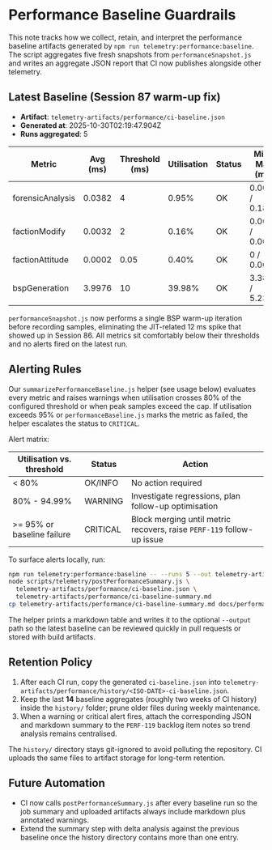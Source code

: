# Performance Baseline Guardrails

This note tracks how we collect, retain, and interpret the performance baseline artifacts
generated by `npm run telemetry:performance:baseline`. The script aggregates five fresh
snapshots from `performanceSnapshot.js` and writes an aggregate JSON report that CI now
publishes alongside other telemetry.

## Latest Baseline (Session 87 warm-up fix)

- **Artifact**: `telemetry-artifacts/performance/ci-baseline.json`
- **Generated at**: 2025-10-30T02:19:47.904Z
- **Runs aggregated**: 5

| Metric            | Avg (ms) | Threshold (ms) | Utilisation | Status | Min / Max (ms) |
| ----------------- | -------- | -------------- | ----------- | ------ | -------------- |
| forensicAnalysis  | 0.0382   | 4              | 0.95%       | OK     | 0.0049 / 0.1813 |
| factionModify     | 0.0032   | 2              | 0.16%       | OK     | 0.0014 / 0.0087 |
| factionAttitude   | 0.0002   | 0.05           | 0.40%       | OK     | 0 / 0.0007 |
| bspGeneration     | 3.9976   | 10             | 39.98%      | OK     | 3.3874 / 5.2376 |

`performanceSnapshot.js` now performs a single BSP warm-up iteration before recording
samples, eliminating the JIT-related 12 ms spike that showed up in Session 86. All
metrics sit comfortably below their thresholds and no alerts fired on the latest run.

## Alerting Rules

Our `summarizePerformanceBaseline.js` helper (see usage below) evaluates every metric and
raises warnings when utilisation crosses 80% of the configured threshold or when peak
samples exceed the cap. If utilisation exceeds 95% or `performanceBaseline.js` marks the
metric as failed, the helper escalates the status to `CRITICAL`.

Alert matrix:

| Utilisation vs. threshold | Status    | Action                                                                 |
| ------------------------- | --------- | ---------------------------------------------------------------------- |
| < 80%                     | OK/INFO   | No action required                                                     |
| 80% - 94.99%              | WARNING   | Investigate regressions, plan follow-up optimisation                   |
| >= 95% or baseline failure | CRITICAL  | Block merging until metric recovers, raise `PERF-119` follow-up issue  |

To surface alerts locally, run:

```bash
npm run telemetry:performance:baseline -- --runs 5 --out telemetry-artifacts/performance/ci-baseline.json
node scripts/telemetry/postPerformanceSummary.js \
  telemetry-artifacts/performance/ci-baseline.json \
  telemetry-artifacts/performance/ci-baseline-summary.md
cp telemetry-artifacts/performance/ci-baseline-summary.md docs/performance/performance-baseline-latest.md
```

The helper prints a markdown table and writes it to the optional `--output` path so the
latest baseline can be reviewed quickly in pull requests or stored with build artifacts.

## Retention Policy

1. After each CI run, copy the generated `ci-baseline.json` into
   `telemetry-artifacts/performance/history/<ISO-DATE>-ci-baseline.json`.
2. Keep the last **14** baseline aggregates (roughly two weeks of CI history) inside the
   `history/` folder; prune older files during weekly maintenance.
3. When a warning or critical alert fires, attach the corresponding JSON and markdown
   summary to the `PERF-119` backlog item notes so trend analysis remains centralised.

The `history/` directory stays git-ignored to avoid polluting the repository. CI uploads
the same files to artifact storage for long-term retention.

## Future Automation

- CI now calls `postPerformanceSummary.js` after every baseline run so the job summary
  and uploaded artifacts always include markdown plus annotated warnings.
- Extend the summary step with delta analysis against the previous baseline once the
  history directory contains more than one entry.
